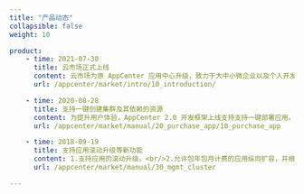 ```yaml
---
title: "产品动态"
collapsible: false
weight: 10

product:
    - time: 2021-07-30
      title: 云市场正式上线
      content: 云市场为原 AppCenter 应用中心升级，致力于大中小微企业以及个人开发者提供软件应用及产品服务的交易和交付平台。让用户可以轻松查找、测试、购买与部署所需的应用和服务。
      url: /appcenter/market/intro/10_introduction/

    - time: 2020-08-28
      title: 支持一键创建集群及其依赖的资源
      content: 为提升用户体验，AppCenter 2.0 开发框架上线支持支持一键部署应用。用户可以一键创建集群及 VPC，并将集群加入到 VPC 中的 Vxnet。
      url: /appcenter/market/manual/20_purchase_app/10_purchase_app

    - time: 2018-09-19
      title: 支持应用滚动升级等新功能
      content: 1.支持应用的滚动升级。<br/>2.允许包年包月计费的应用纵向扩容，并根据扩容配置，重新计算包年包月模式计费。
      url: /appcenter/market/manual/30_mgmt_cluster

---
```


